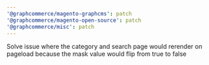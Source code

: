 ```yaml
---
'@graphcommerce/magento-graphcms': patch
'@graphcommerce/magento-open-source': patch
'@graphcommerce/misc': patch
---
```


Solve issue where the category and search page would rerender on pageload because the mask value would flip from true to false
